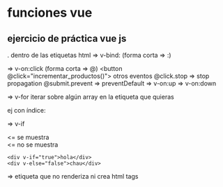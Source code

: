 # funciones vue


## ejercicio de práctica vue js

. dentro de las etiquetas html
=> v-bind: (forma corta => :)
    <p :class="variable ? 'selected' : ''"></p>

=> v-on:click (forma corta => @)
    <button @click="incrementar_productos()"></button>
    otros eventos
    @click.stop => stop propagation
    @submit.prevent => preventDefault
=> v-on:up
=> v-on:down

=> v-for
    iterar sobre algún array en la etiqueta que quieras 
    <div v-for="p in productos"></div>
ej con índice:
    <div v-for="p, i in productos">


=> v-if
    <div v-if="true"></div> <= se muestra
    <div v-if="false"></div> <= no se muestra

    <div v-if="true">hola</div>
    <div v-else="false">chau</div>

=> <template></template>
etiqueta que no renderiza ni crea html tags
